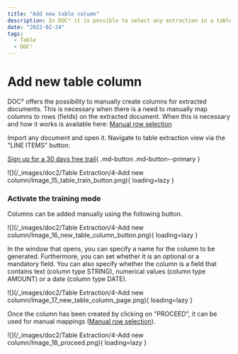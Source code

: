 ```yaml
---
title: "Add new table column"
description: In DOC² it is possible to select any extraction in a table and extract it to a new column
date: "2022-02-24"
tags:
  - Table
  - DOC²
---
```


# Add new table column

DOC² offers the possibility to manually create columns for extracted documents. This is necessary when there is a need to manually map columns to rows (fields) on the extracted document. When this is necessary and how it works is available here: [Manual row selection](/doc2/table-extraction/manual-row-selection/)

Import any document and open it. Navigate to table extraction view via the "LINE ITEMS" button:

[Sign up for a 30 days free trail](https://app.polydocs.io){ .md-button .md-button--primary }

![](/_images/doc2/Table Extraction/4-Add new column/Image_15_table_train_button.png){ loading=lazy }

### Activate the training mode

Columns can be added manually using the following button.

![](/_images/doc2/Table Extraction/4-Add new column/Image_16_new_table_column_button.png){ loading=lazy }

In the window that opens, you can specify a name for the column to be generated. Furthermore, you can set whether it is an optional or a mandatory field. You can also specify whether the column is a field that contains text (column type STRING), numerical values (column type AMOUNT) or a date (column type DATE).

![](/_images/doc2/Table Extraction/4-Add new column/Image_17_new_table_column_page.png){ loading=lazy }

Once the column has been created by clicking on "PROCEED", it can be used for manual mappings ([](/doc2/doc2app/table-train/training-of-table-extraction/manual-row-selection/)[Manual row selection](/doc2/table-extraction/manual-row-selection/)).

![](/_images/doc2/Table Extraction/4-Add new column/Image_18_proceed.png){ loading=lazy }
